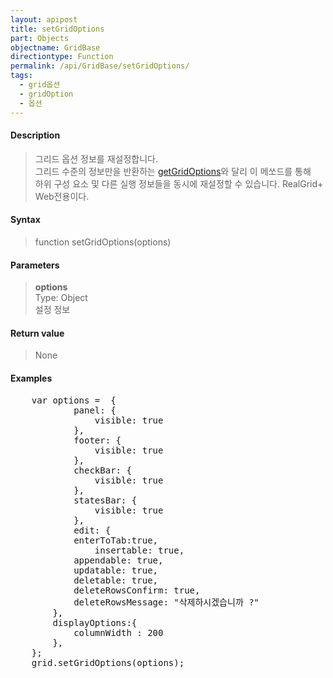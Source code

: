 ```yaml
---
layout: apipost
title: setGridOptions
part: Objects
objectname: GridBase
directiontype: Function
permalink: /api/GridBase/setGridOptions/
tags:
  - grid옵션
  - gridOption
  - 옵션
---
```



#### Description

> 그리드 옵션 정보를 재설정합니다.  
> 그리드 수준의 정보만을 반환하는 [getGridOptions](/api/GridBase/getGridOptions/)와 달리 이 메쏘드를 통해  
> 하위 구성 요소 및 다른 실행 정보들을 동시에 재설정할 수 있습니다. 
> RealGrid+ Web전용이다.

#### Syntax

> function setGridOptions(options)

#### Parameters

> **options**  
> Type: Object  
> 설정 정보  

#### Return value

> None

#### Examples 

<pre class="prettyprint">
    var options =  {
            panel: {
                visible: true
            },
            footer: {
                visible: true
            },
            checkBar: {
                visible: true
            },
            statesBar: {
                visible: true
            },
            edit: {
        	enterToTab:true,
                insertable: true,
	        appendable: true,
	        updatable: true,
	        deletable: true,
	        deleteRowsConfirm: true,
	        deleteRowsMessage: "삭제하시겠습니까 ?"		    
	    },
	    displayOptions:{
	      	columnWidth : 200
	    },
	};
    grid.setGridOptions(options);
</pre>




